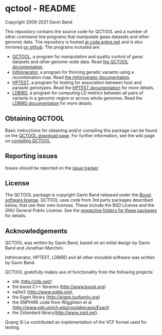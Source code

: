 # qctool - README
Copyright 2009-2021 Gavin Band

This repository contains the source code for QCTOOL and a number of other command-line programs
that manipulate gwas datasets and other genomic data. The repository is hosted [at code.enkre.net](https://code.enkre.net/qctool) and is also mirrored [on github](https://github.com/gavinband/qctool).  The programs included are:

* [QCTOOL](http://www.well.ox.ac.uk/~gav/qctool), a program for manipulation and quality control of gwas datasets and other genome-wide data.  Read [the QCTOOL documentation](http://www.well.ox.ac.uk/~gav/qctool).
* [Inthinnerator](http://www.well.ox.ac.uk/~gav/inthinnerator), a program for thinning genetic variants using a recombination map.  Read [the inthinnerator documentation](http://www.well.ox.ac.uk/~gav/inthinnerator).
* [HPTEST](http://www.well.ox.ac.uk/~gav/hptest), a program for testing for association between host and parasite genotypes. Read the [HPTEST documentation](http://www.well.ox.ac.uk/~gav/hptest) for more details.
* [LDBIRD](http://www.well.ox.ac.uk/~gav/ldbird), a program for computing LD metrics between all pairs of variants in a genomic region or across whole genomes.  Read the [LDBIRD documentation](http://www.well.ox.ac.uk/~gav/ldbird) for more details.

## Obtaining QCTOOL ##

Basic instructions for obtaining and/or compiling this package can be found on the
[QCTOOL download page](http://www.well.ox.ac.uk/~gav/qctool/documentation/download.html).
For further information, see the wiki page on [compiling QCTOOL](/wiki/Compiling%20QCTOOL).

## Reporting issues ##

Issues should be reported on the [issue tracker](https://enkre.net/cgi-bin/code/qctool/rptview?rn=2).

## License ##

The QCTOOL package is copyright Gavin Band released under the [Boost software license](LICENSE_1_0.txt). QCTOOL uses
code from 3rd party packages described below, that use their own licenses. These include the BSD License and the GNU
General Public License. See the [respective folders for these packages](/dir?ci=tip&name=3rd_party) for details.

## Acknowledgements ##

QCTOOL was written by Gavin Band, based on an initial design by Gavin Band and Jonathan Marchini.

Inthinnerator, HPTEST, LDBIRD and all other included software was written by Gavin Band.

QCTOOL gratefully makes use of functionality from the following projects:

- zlib (<http://zlib.net/>)
- the boost C++ libraries (<http://www.boost.org>)
- sqlite3 (<http://www.sqlite.org>),
- the Eigen library (<http://eigen.tuxfamily.org>)
- the SNPHWE code from Wigginton et al (<http://www.sph.umich.edu/csg/abecasis/Exact>)
- the Zstandard library(<http://www.zstd.net>).

Quang Si Le contributed an implementation of the VCF format used for testing.
